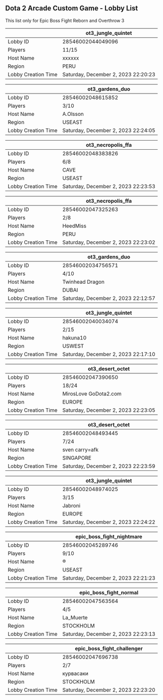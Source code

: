 ## Dota 2 Arcade Custom Game - Lobby List

This list only for Epic Boss Fight Reborn and Overthrow 3

|  | ot3_jungle_quintet |
| ------ | ------ |
| Lobby ID | 28546002044049096 |
| Players | 11/15 |
| Host Name | xxxxxx |
| Region | PERU |
| Lobby Creation Time | Saturday, December 2, 2023 22:20:23 |


|  | ot3_gardens_duo |
| ------ | ------ |
| Lobby ID | 28546002048615852 |
| Players | 3/10 |
| Host Name | A.Olsson |
| Region | USEAST |
| Lobby Creation Time | Saturday, December 2, 2023 22:24:05 |


|  | ot3_necropolis_ffa |
| ------ | ------ |
| Lobby ID | 28546002048383826 |
| Players | 6/8 |
| Host Name | CAVE |
| Region | USEAST |
| Lobby Creation Time | Saturday, December 2, 2023 22:23:53 |


|  | ot3_necropolis_ffa |
| ------ | ------ |
| Lobby ID | 28546002047325263 |
| Players | 2/8 |
| Host Name | HeedMiss |
| Region | PERU |
| Lobby Creation Time | Saturday, December 2, 2023 22:23:02 |


|  | ot3_gardens_duo |
| ------ | ------ |
| Lobby ID | 28546002034756571 |
| Players | 4/10 |
| Host Name | Twinhead Dragon |
| Region | DUBAI |
| Lobby Creation Time | Saturday, December 2, 2023 22:12:57 |


|  | ot3_jungle_quintet |
| ------ | ------ |
| Lobby ID | 28546002040034074 |
| Players | 2/15 |
| Host Name | hakuna10 |
| Region | USWEST |
| Lobby Creation Time | Saturday, December 2, 2023 22:17:10 |


|  | ot3_desert_octet |
| ------ | ------ |
| Lobby ID | 28546002047390650 |
| Players | 18/24 |
| Host Name | MirosLove GoDota2.com |
| Region | EUROPE |
| Lobby Creation Time | Saturday, December 2, 2023 22:23:05 |


|  | ot3_desert_octet |
| ------ | ------ |
| Lobby ID | 28546002048493445 |
| Players | 7/24 |
| Host Name | sven carry=afk |
| Region | SINGAPORE |
| Lobby Creation Time | Saturday, December 2, 2023 22:23:59 |


|  | ot3_jungle_quintet |
| ------ | ------ |
| Lobby ID | 28546002048974025 |
| Players | 3/15 |
| Host Name | Jabroni |
| Region | EUROPE |
| Lobby Creation Time | Saturday, December 2, 2023 22:24:22 |


|  | epic_boss_fight_nightmare |
| ------ | ------ |
| Lobby ID | 28546002045289746 |
| Players | 9/10 |
| Host Name | ® |
| Region | USEAST |
| Lobby Creation Time | Saturday, December 2, 2023 22:21:23 |


|  | epic_boss_fight_normal |
| ------ | ------ |
| Lobby ID | 28546002047563564 |
| Players | 4/5 |
| Host Name | La_Muerte |
| Region | STOCKHOLM |
| Lobby Creation Time | Saturday, December 2, 2023 22:23:13 |


|  | epic_boss_fight_challenger |
| ------ | ------ |
| Lobby ID | 28546002047696738 |
| Players | 2/7 |
| Host Name | курвасаки |
| Region | STOCKHOLM |
| Lobby Creation Time | Saturday, December 2, 2023 22:23:20 |


